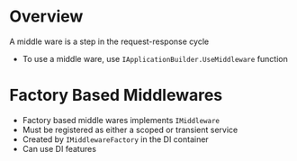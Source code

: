# Overview

A middle ware is a step in the request-response cycle

- To use a middle ware, use `IApplicationBuilder.UseMiddleware` function

# Factory Based Middlewares

- Factory based middle wares implements `IMiddleware`
- Must be registered as either a scoped or transient service
- Created by `IMiddlewareFactory` in the DI container
- Can use DI features
